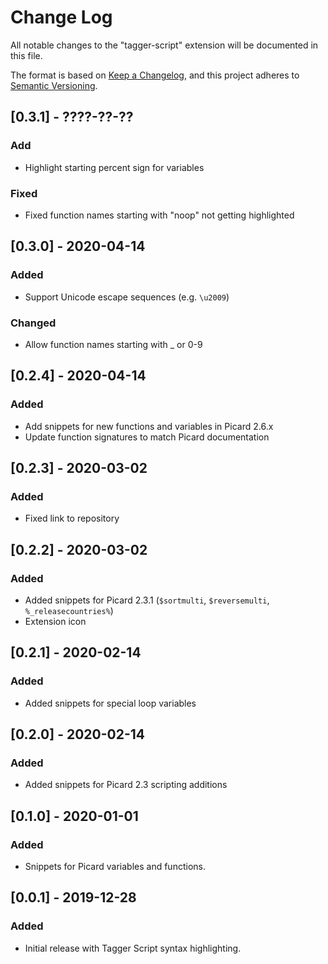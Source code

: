 # Change Log

All notable changes to the "tagger-script" extension will be documented in this file.

The format is based on [Keep a Changelog](https://keepachangelog.com/en/1.0.0/),
and this project adheres to [Semantic Versioning](https://semver.org/spec/v2.0.0.html).

## [0.3.1] - ????-??-??
### Add
- Highlight starting percent sign for variables

### Fixed
- Fixed function names starting with "noop" not getting highlighted

## [0.3.0] - 2020-04-14
### Added
- Support Unicode escape sequences (e.g. `\u2009`)

### Changed
- Allow function names starting with _ or 0-9

## [0.2.4] - 2020-04-14
### Added
- Add snippets for new functions and variables in Picard 2.6.x
- Update function signatures to match Picard documentation

## [0.2.3] - 2020-03-02
### Added
- Fixed link to repository

## [0.2.2] - 2020-03-02
### Added
- Added snippets for Picard 2.3.1 (`$sortmulti`, `$reversemulti`, `%_releasecountries%`)
- Extension icon

## [0.2.1] - 2020-02-14
### Added
- Added snippets for special loop variables

## [0.2.0] - 2020-02-14
### Added
- Added snippets for Picard 2.3 scripting additions

## [0.1.0] - 2020-01-01
### Added
- Snippets for Picard variables and functions.

## [0.0.1] - 2019-12-28
### Added
- Initial release with Tagger Script syntax highlighting.
